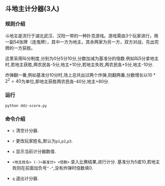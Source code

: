 ## 斗地主计分器(3人)

### 规则介绍

斗地主是流行于湖北武汉、汉阳一带的一种扑克游戏。游戏需由3个玩家进行，用一副54张牌（连鬼牌），其中一方为地主，其余两家为另一方，双方对战，先出完牌的一方获胜。

这里采用叫分制度,分别为0分5分10分,分数加减为基准分的倍数.例如叫5分拿地主时,若地主获胜,两农民各-5分,地主+10分,若地主失败,两农民各+5分,地主-10分.

炸弹翻一番,例如基准分10分时,场上总共出过两个炸弹,则翻两番,分数增长以$10*2^2=40$为单位,即地主获胜两农民各-40分,地主+80分.

### 运行

```shell
python ddz-score.py
```

### 命令介绍

- `c` 清空计分器.

- `r` 更改玩家姓名,默认为`p1`,`p2`,`p3`.

- `s` 显示当前计分器数值.

- `<地主姓名> (-)<基准分> <倍数>` 录入比赛结果,进行计分. 基准分为5或10,若地主败则在前面加负号`"-"`,没有炸弹时倍数填0.

- `q` 退出计分器.

